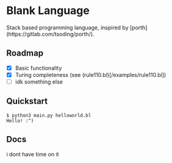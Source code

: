 <p align=center>

# Blank Language

</p>
Stack based programming language, inspired by [porth](https://gitlab.com/tsoding/porth/).

## Roadmap

- [x] Basic functionality
- [x] Turing completeness (see (rule110.bl)[/examples/rule110.bl])
- [ ] idk something else

## Quickstart

```console
$ python3 main.py helloworld.bl
Hello! :^)
```

## Docs
i dont have time on it
